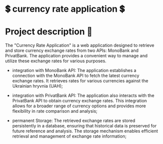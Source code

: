 ﻿# 💲 currency rate application 💲
 # Project description 👀
The "Currency Rate Application" is a web application designed to retrieve and store currency exchange rates from two APIs: MonoBank and PrivatBank. The application provides a convenient way to manage and utilize these exchange rates for various purposes.

- integration with MonoBank API: The application establishes a connection with the MonoBank API to fetch the latest currency exchange rates. It retrieves rates for various currencies against the Ukrainian hryvnia (UAH);

- integration with PrivatBank API: The application also interacts with the PrivatBank API to obtain currency exchange rates. This integration allows for a broader range of currency options and provides more flexibility in rate comparison and analysis;

- permanent Storage: The retrieved exchange rates are stored persistently in a database, ensuring that historical data is preserved for future reference and analysis. The storage mechanism enables efficient retrieval and management of exchange rate information;

